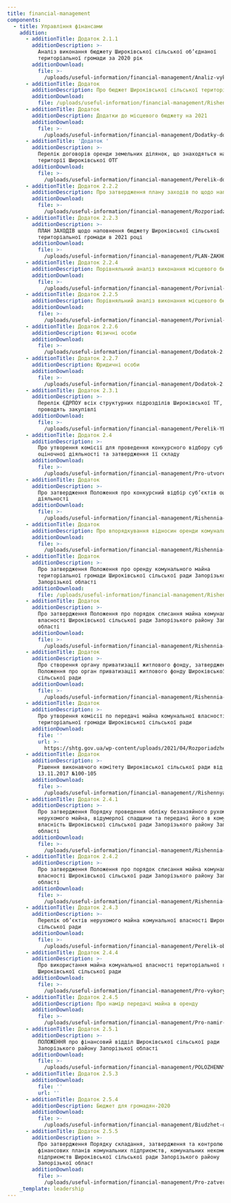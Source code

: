 ```yaml
---
title: financial-management
components:
  - title: Управління фінансами
    addition:
      - additionTitle: Додаток 2.1.1
        additionDescription: >-
          Аналіз виконання бюджету Широківської сільської об’єднаної
          територіальної громади за 2020 рік
        additionDownload:
          file: >-
            /uploads/useful-information/financial-management/Analiz-vykonannia-biudzhetu-SHyrokivs-koi-sil-s-koi-obiednanoi-terytorial-noi-hromady-za-2020-rik.xlsx
      - additionTitle: Додаток
        additionDescription: Про бюджет Широківської сільської територіальної громади на 2021 рік
        additionDownload:
          file: /uploads/useful-information/financial-management/Rishennia-16.doc
      - additionTitle: Додаток
        additionDescription: Додатки до місцевого бюджету на 2021
        additionDownload:
          file: >-
            /uploads/useful-information/financial-management/Dodatky-do-mistsevoho-biudzhetu-na-2021.xlsx
      - additionTitle: 'Додаток '
        additionDescription: >-
          Перелік договорів оренди земельних ділянок, що знаходяться на
          території Широківської ОТГ
        additionDownload:
          file: >-
            /uploads/useful-information/financial-management/Perelik-dohovoriv-orendy-zemel-nykh-dilianok-shcho-znakhodiat-sia-na-terytorii-SHyrokivs-koi-OTH.xlsx
      - additionTitle: Додаток 2.2.2
        additionDescription: Про затвердження плану заходів по щодо наповнення бюджету на 2021 рік
        additionDownload:
          file: >-
            /uploads/useful-information/financial-management/Rozporiadzhennia-sil-s-koho-holovy-75-vid-23.03.2021.doc
      - additionTitle: Додаток 2.2.3
        additionDescription: >-
          ПЛАН ЗАХОДІВ щодо наповнення бюджету Широківської сільської
          територіальної громади в 2021 році
        additionDownload:
          file: >-
            /uploads/useful-information/financial-management/PLAN-ZAKHODIV-shchodo-napovnennia-biudzhetu-SHyrokivs-koi-sil-s-koi-terytorial-noi-hromady-v-2021-rotsi.rtf
      - additionTitle: Додаток 2.2.4
        additionDescription: Порівняльний аналіз виконання місцевого бюджету 2018-2019
        additionDownload:
          file: >-
            /uploads/useful-information/financial-management/Porivnial-nyy-analiz-vykonannia-mistsevoho-biudzhetu-2018-2019.xlsx
      - additionTitle: Додаток 2.2.5
        additionDescription: Порівняльний аналіз виконання місцевого бюджету 2019-2020
        additionDownload:
          file: >-
            /uploads/useful-information/financial-management/Porivnial-nyy-analiz-vykonannia-mistsevoho-biudzhetu-2019-2020.xlsx
      - additionTitle: Додаток 2.2.6
        additionDescription: Фізичні особи
        additionDownload:
          file: >-
            /uploads/useful-information/financial-management/Dodatok-2.2.6-fizychni-osoby.xlsx
      - additionTitle: Додаток 2.2.7
        additionDescription: Юридичні особи
        additionDownload:
          file: >-
            /uploads/useful-information/financial-management/Dodatok-2.2.6-iurydychni-osoby.xlsx
      - additionTitle: Додаток 2.3.1
        additionDescription: >-
          Перелік ЄДРПОУ всіх структурних підрозділів Широківської ТГ, які
          проводять закупівлі
        additionDownload:
          file: >-
            /uploads/useful-information/financial-management/Perelik-YEDRPOU-vsikh-strukturnykh-pidrozdiliv-SHyrokivs-koi-TH-iaki-provodiat-zakupivli.docx
      - additionTitle: Додаток 2.4
        additionDescription: >-
          Про утворення комісії для проведення конкурсного відбору суб’єктів
          оціночної діяльності та затвердження її складу
        additionDownload:
          file: >-
            /uploads/useful-information/financial-management/Pro-utvorennia-komisii-dlia-provedennia-konkursnoho-vidboru-sub-iektiv-otsinochnoi-diial-nosti-ta-zatverdzhennia-ii-skladu.docx
      - additionTitle: Додаток
        additionDescription: >-
          Про затвердження Положення про конкурсний відбір суб’єктів оціночної
          діяльності
        additionDownload:
          file: >-
            /uploads/useful-information/financial-management/Rishennia-vykonavchoho-komitetu-100-vid-13.11.2017.docx
      - additionTitle: Додаток
        additionDescription: Про впорядкування відносин оренди комунального майна
        additionDownload:
          file: >-
            /uploads/useful-information/financial-management/Rishennia-14-Pro-vporiadkuvannia-vidnosyn-orendy-komunal-noho-mayna.docx
      - additionTitle: Додаток
        additionDescription: >-
          Про затвердження Положення про оренду комунального майна
          територіальної громади Широківської сільської ради Запорізького району
          Запорізької області
        additionDownload:
          file: /uploads/useful-information/financial-management/Rishennia-23.doc
      - additionTitle: Додаток
        additionDescription: >-
          Про затвердження Положення про порядок списання майна комунальної
          власності Широківської сільської ради Запорізького району Запорізької
          області
        additionDownload:
          file: >-
            /uploads/useful-information/financial-management/Rishennia-30-Pro-zatverdzhennia-Polozhennia-pro-poriadok-spysannia-mayna-komunal-noi-vlasnosti-SHyrokivs-koi-sil-s-koi-rady-Zaporiz-koho-rayonu-Zaporiz-koi-oblasti.docx
      - additionTitle: Додаток
        additionDescription: >-
          Про створення органу приватизації житлового фонду, затвердження
          Положення про орган приватизації житлового фонду Широківської
          сільської ради
        additionDownload:
          file: >-
            /uploads/useful-information/financial-management/Rishennia-39-Pro-stvorennia-orhanu-pryvatyzatsii-zhytlovoho-fondu-zatverdzhennia-Polozhennia-pro-orhan-pryvatyzatsii-zhytlovoho-fondu-SHyrokivs-koi-sil-s-koi-rady.docx
      - additionTitle: Додаток
        additionDescription: >-
          Про утворення комісії по передачі майна комунальної власності
          територіальної громади Широківської сільської ради
        additionDownload:
          file: ''
          url: >-
            https://shtg.gov.ua/wp-content/uploads/2021/04/Rozporiadzhennia-112-1-e1617983887290.jpg
      - additionTitle: Додаток
        additionDescription: >-
          Рішення виконавчого комітету Широківської сільської ради від
          13.11.2017 №100-105
        additionDownload:
          file: >-
            /uploads/useful-information/financial-management//Rishennya-vy-konavchogo-komitetu-vid-13.11.2017-roku.docx
      - additionTitle: Додаток 2.4.1
        additionDescription: >-
          Про затвердження Порядку проведення обліку безхазяйного рухомого і
          нерухомого майна, відумерлої спадщини та передачі його в комунальну
          власність Широківської сільської ради Запорізького району Запорізької
          області
        additionDownload:
          file: >-
            /uploads/useful-information/financial-management/Rishennia-15-oi-sesii-31-vid-11.04.2018.docx
      - additionTitle: Додаток 2.4.2
        additionDescription: >-
          Про затвердження Положення про порядок списання майна комунальної
          власності Широківської сільської ради Запорізького району Запорізької
          області
        additionDownload:
          file: >-
            /uploads/useful-information/financial-management/Rishennia-15-oi-sesii-30-vid-11.04.2018.docx.docx
      - additionTitle: Додаток 2.4.3
        additionDescription: >-
          Перелік об’єктів нерухомого майна комунальної власності Широківської
          сільської ради
        additionDownload:
          file: >-
            /uploads/useful-information/financial-management/Perelik-obiektiv-nerukhomoho-mayna-komunal-noi-vlasnosti-SHyrokivs-koi-sil-s-koi-rady.xlsx
      - additionTitle: Додаток 2.4.4
        additionDescription: >-
          Про використання майна комунальної власності територіальної громади
          Широківської сільської ради
        additionDownload:
          file: >-
            /uploads/useful-information/financial-management/Pro-vykorystannia-mayna-komunal-noi-vlasnosti-terytorial-noi-hromady-SHyrokivs-koi-sil-s-koi-rady.docx
      - additionTitle: Додаток 2.4.5
        additionDescription: Про намір передачі майна в оренду
        additionDownload:
          file: >-
            /uploads/useful-information/financial-management/Pro-namir-peredachi-mayna-v-orendu.pdf
      - additionTitle: Додаток 2.5.1
        additionDescription: >-
          ПОЛОЖЕННЯ про фінансовий відділ Широківської сільської ради
          Запорізького району Запорізької області
        additionDownload:
          file: >-
            /uploads/useful-information/financial-management/POLOZHENNYA-pro-finansovyy-viddil-SHyrokivs-koi-sil-s-koi-rady-Zaporiz-koho-rayonu-Zaporiz-koi-oblasti.docx
      - additionTitle: Додаток 2.5.3
        additionDownload:
          file: ''
          url: ''
      - additionTitle: Додаток 2.5.4
        additionDescription: Бюджет для громадян-2020
        additionDownload:
          file: >-
            /uploads/useful-information/financial-management/Biudzhet-dlia-hromadian-2020.pdf
      - additionTitle: Додаток 2.5.5
        additionDescription: >-
          Про затвердження Порядку складання, затвердження та контролю виконання
          фінансових планів комунальних підприємств, комунальних некомерційних
          підприємств Широківської сільської ради Запорізького району
          Запорізької област
        additionDownload:
          file: >-
            /uploads/useful-information/financial-management/Pro-zatverdzhennia-Poriadku-skladannia-zatverdzhennia-ta-kontroliu-vykonannia-finansovykh-planiv-komunal-nykh-pidpryiemstv-komunal-nykh-nekomertsiynykh-pidpryiemstv.doc
    _template: leadership
---
```



